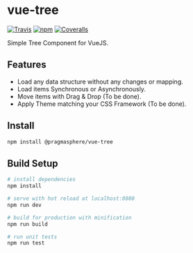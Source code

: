 # vue-tree

[![Travis](https://img.shields.io/travis/pragmasphere/vue-tree.svg)](https://travis-ci.org/pragmasphere/vue-tree)
[![npm](https://img.shields.io/npm/v/@pragmasphere/vue-tree.svg)](https://www.npmjs.com/package/@pragmasphere/vue-tree)
[![Coveralls](https://img.shields.io/coveralls/github/pragmasphere/vue-tree.svg)](https://coveralls.io/github/pragmasphere/vue-tree)

Simple Tree Component for VueJS. 

## Features

* Load any data structure without any changes or mapping.
* Load items Synchronous or Asynchronously.
* Move items with Drag & Drop (To be done).
* Apply Theme matching your CSS Framework (To be done).

## Install

```bash
npm install @pragmasphere/vue-tree
```

## Build Setup

```bash
# install dependencies
npm install

# serve with hot reload at localhost:8080
npm run dev

# build for production with minification
npm run build

# run unit tests
npm run test
```
